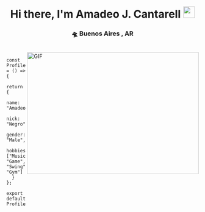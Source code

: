 <div align="center">
   
   <h1>
      Hi there, I'm Amadeo J. Cantarell <img src="https://media.giphy.com/media/hvRJCLFzcasrR4ia7z/giphy.gif" width="30px">
   </h1> 
</div>

<div align="center">
<h3>  🛸 Buenos Aires , AR</h3>
</div>

<br>

<img align="right" alt="GIF" src="https://github.com/abhisheknaiidu/abhisheknaiidu/blob/master/code.gif?raw=true" width="450" height="320" />

```tsx
const Profile = () => {
  return {
      name: "Amadeo",
      nick: "Negro",
      gender: "Male",
      hobbies: ["Music", "Game", "Swing", "Gym"]
  }
};

export default Profile;
```


